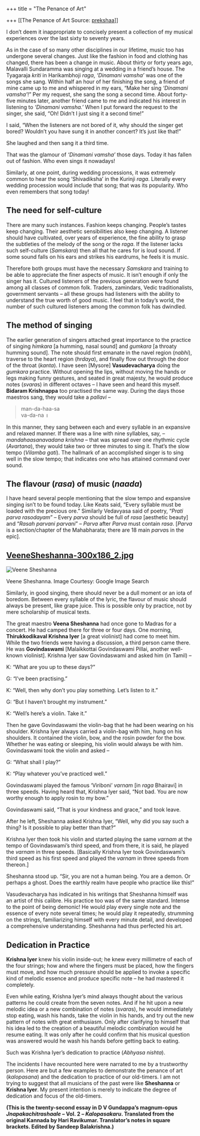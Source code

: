 +++
title = "The Penance of Art"

+++
[[The Penance of Art	Source: [prekshaa](https://www.prekshaa.in/penance-art)]]







I don’t deem it inappropriate to concisely present a collection of my musical experiences over the last sixty to seventy years.

As in the case of so many other disciplines in our lifetime, music too has undergone several changes. Just like the fashion in food and clothing has changed, there has been a change in music. About thirty or forty years ago, Malavalli Sundaramma was singing at a wedding in a friend’s house. The Tyagaraja *kriti* in Harikambhoji *raga*, *‘Dinamani vamsha’* was one of the songs she sang. Within half an hour of her finishing the song, a friend of mine came up to me and whispered in my ears, “Make her sing *‘Dinamani vamsha’*!” Per my request, she sang the song a second time. About forty-five minutes later, another friend came to me and indicated his interest in listening to *‘Dinamani vamsha.’* When I put forward the request to the singer, she said, “Oh! Didn’t I just sing it a second time!”

I said, “When the listeners are not bored of it, why should the singer get bored? Wouldn’t you have sung it in another concert? It’s just like that!”

She laughed and then sang it a third time.

That was the glamour of *‘Dinamani vamsha’* those days. Today it has fallen out of fashion. Who even sings it nowadays!

Similarly, at one point, during wedding processions, it was extremely common to hear the song ‘Shivadiksha’ in the Kurinji *raga*. Literally every wedding procession would include that song; that was its popularity. Who even remembers that song today!

## The need for self-culture

There are many such instances. Fashion keeps changing. People’s tastes keep changing. Their aesthetic sensibilities also keep changing. A listener should have cultivated, over years of experience, the fine ability to grasp the subtleties of the melody of the song or the *raga*. If the listener lacks such self-culture (*Samskara*) then all that he cares for is loud sound. If some sound falls on his ears and strikes his eardrums, he feels it is music.

Therefore both groups must have the necessary *Samskara* and training to be able to appreciate the finer aspects of music. It isn’t enough if only the singer has it. Cultured listeners of the previous generation were found among all classes of common folk. Traders, zamindars, Vedic traditionalists, government servants – all these groups had listeners with the ability to understand the true worth of good music. I feel that in today’s world, the number of such cultured listeners among the common folk has dwindled.

## The method of singing

The earlier generation of singers attached great importance to the practice of singing *himkara* \[a humming, nasal sound\] and *gumkara* \[a throaty humming sound\]. The note should first emanate in the navel region (*nabhi*), traverse to the heart region (*hrdaya*), and finally flow out through the door of the throat (*kanta*). I have seen \[Mysore\] **Vasudevacharya** doing the *gumkara* practice. Without opening the lips, without moving the hands or legs making funny gestures, and seated in great majesty, he would produce notes (*svara*s) in different octaves – I have seen and heard this myself. **Bidaram Krishnappa** too practised the same way. During the days those maestros sang, they would take a *pallavi* –

> man-da-haa-sa  
> va-da-na ॥

In this manner, they sang between each and every syllable in an expansive and relaxed manner. If there was a line with nine syllables, say, – *mandahaasanavadana krishna* – that was spread over one rhythmic cycle (*Avartana*), they would take two or three minutes to sing it. That’s the slow tempo (*Vilamba gati*). The hallmark of an accomplished singer is to sing well in the slow tempo; that indicates one who has attained command over sound.

## The flavour (*rasa*) of music (*naada*)

I have heard several people mentioning that the slow tempo and expansive singing isn’t to be found today. Like Keats said, “Every syllable must be loaded with the precious ore.” Similarly Vedavyasa said of poetry, “*Prati parva rasodayam*” – Every *parva* should be full of *rasa* \[aesthetic beauty\] and “*Rasah parvani parvani*” – *Parva* after *Parva* must contain *rasa*. \[*Parva* is a section/chapter of the Mahabharata; there are 18 main *parva*s in the epic\].







## [VeeneSheshanna-300x186_2.jpg](/file/veenesheshanna-300x1862jpg)



![Veene Sheshanna](https://www.prekshaa.in/sites/prekshaa.in/files/wp-content/uploads/2017/02/VeeneSheshanna-300x186_2.jpg)







Veene Sheshanna. Image Courtesy: Google Image Search



Similarly, in good singing, there should never be a dull moment or an iota of boredom. Between every syllable of the lyric, the flavour of music should always be present, like grape juice. This is possible only by practice, not by mere scholarship of musical texts.

The great maestro **Veena Sheshanna** had once gone to Madras for a concert. He had camped there for three or four days. One morning, **Thirukkodikaval Krishna Iyer** \[a great violinist\] had come to meet him. While the two friends were having a discussion, a third person came there. He was **Govindaswami** \[Malaikkottai Govindaswami Pillai, another well-known violinist\]. Krishna Iyer saw Govindaswami and asked him (in Tamil) –

K: “What are you up to these days?”

G: “I’ve been practising.”

K: “Well, then why don’t you play something. Let’s listen to it.”

G: “But I haven’t brought my instrument.”

K: “Well’s here’s a violin. Take it.”

Then he gave Govindaswami the violin-bag that he had been wearing on his shoulder. Krishna Iyer always carried a violin-bag with him, hung on his shoulders. It contained the violin, bow, and the rosin powder for the bow. Whether he was eating or sleeping, his violin would always be with him. Govindaswami took the violin and asked –

G: “What shall I play?”

K: “Play whatever you’ve practiced well.”

Govindaswami played the famous ‘Viriboni’ *varnam* \[in *raga* Bhairavi\] in three speeds. Having heard that, Krishna Iyer said, “Not bad. You are now worthy enough to apply rosin to my bow.”

Govindaswami said, “That is your kindness and grace,” and took leave.

After he left, Sheshanna asked Krishna Iyer, “Well, why did you say such a thing? Is it possible to play better than that?”

Krishna Iyer then took his violin and started playing the same *varnam* at the tempo of Govindaswami’s third speed, and from there, it is said, he played the *varnam* in three speeds. \[Basically Krishna Iyer took Govindaswami’s third speed as his first speed and played the *varnam* in three speeds from thereon.\]

Sheshanna stood up. “Sir, you are not a human being. You are a demon. Or perhaps a ghost. Does the earthly realm have people who practice like this!”

Vasudevacharya has indicated in his writings that Sheshanna himself was an artist of this calibre. His practice too was of the same standard. Intense to the point of being demonic! He would play every single note and the essence of every note several times; he would play it repeatedly, strumming on the strings, familiarizing himself with every minute detail, and developed a comprehensive understanding. Sheshanna had thus perfected his art.

## Dedication in Practice

**Krishna Iyer** knew his violin inside-out; he knew every millimetre of each of the four strings; how and where the fingers must be placed, how the fingers must move, and how much pressure should be applied to invoke a specific kind of melodic essence and produce specific note – he had mastered it completely.

Even while eating, Krishna Iyer’s mind always thought about the various patterns he could create from the seven notes. And if he hit upon a new melodic idea or a new combination of notes (*svara*s), he would immediately stop eating, wash his hands, take the violin in his hands, and try out the new pattern of notes with great enthusiasm. Only after clarifying to himself that his idea led to the creation of a beautiful melodic combination would he resume eating. It was only after he could confirm that his musical question was answered would he wash his hands before getting back to eating.

Such was Krishna Iyer’s dedication to practice (*Abhyasa nishta*).

The incidents I have recounted here were narrated to me by a trustworthy person. Here are but a few examples to demonstrate the penance of art (*kalopasana*) and the dedication to practice of our old-timers. I am not trying to suggest that all musicians of the past were like **Sheshanna** or **Krishna Iyer**. My present intention is merely to indicate the degree of dedication and focus of the old-timers.

**(This is the twenty-second essay in D V Gundappa’s magnum-opus *Jnapakachitrashaale* – Vol. 2 – *Kalopasakaru*. Translated from the original Kannada by Hari Ravikumar. Translator’s notes in square brackets. Edited by Sandeep Balakrishna.)**






